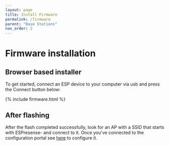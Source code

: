 ```yaml
---
layout: page
title: Install Firmware
permalink: /firmware
parent: "Base Stations"
nav_order: 2
---
```


# Firmware installation

## Browser based installer

To get started, connect an ESP device to your computer via usb and press the Connect button below:

{% include firmware.html %}

## After flashing

After the flash completed successfully, look for an AP with a SSID that starts with ESPresense- and connect to it. Once you've connected to the configuration portal see [here](/configuration/settings) to configure it.

